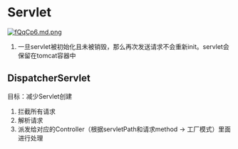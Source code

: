 # Servlet

[![fQqCp6.md.png](https://z3.ax1x.com/2021/08/08/fQqCp6.md.png)](https://imgtu.com/i/fQqCp6)

1. 一旦servlet被初始化且未被销毁，那么再次发送请求不会重新init。servlet会保留在tomcat容器中

## DispatcherServlet

目标：减少Servlet创建

1. 拦截所有请求
2. 解析请求
3. 派发给对应的Controller（根据servletPath和请求method -> 工厂模式）里面进行处理
<ad/>
<comment/>
